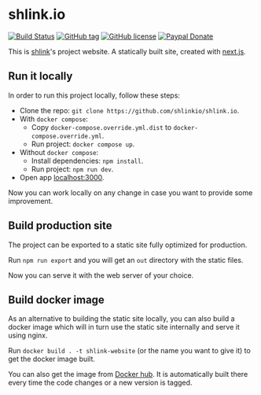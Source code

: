 # shlink.io

[![Build Status](https://img.shields.io/github/actions/workflow/status/shlinkio/shlink.io/ci.yml?branch=main&logo=github&style=flat-square)](https://github.com/shlinkio/shlink.io/actions/workflows/ci.yml?query=workflow%3A%22Continuous+integration%22)
[![GitHub tag](https://img.shields.io/github/tag/shlinkio/shlink.io.svg?style=flat-square)](https://github.com/shlinkio/shlink.io/releases/latest)
[![GitHub license](https://img.shields.io/github/license/shlinkio/shlink.io.svg?style=flat-square)](https://github.com/shlinkio/shlink.io/blob/main/LICENSE)
[![Paypal Donate](https://img.shields.io/badge/Donate-paypal-blue.svg?style=flat-square&logo=paypal&colorA=cccccc)](https://slnk.to/donate)

This is [shlink](https://shlink.io)'s project website. A statically built site, created with [next.js](https://nextjs.org/).

## Run it locally

In order to run this project locally, follow these steps:

* Clone the repo: `git clone https://github.com/shlinkio/shlink.io`.
* With `docker compose`:
    * Copy `docker-compose.override.yml.dist` to `docker-compose.override.yml`.
    * Run project: `docker compose up`.
* Without `docker compose`:
    * Install dependencies: `npm install`.
    * Run project: `npm run dev`.
* Open app [localhost:3000](http://localhost:3000).

Now you can work locally on any change in case you want to provide some improvement.

## Build production site

The project can be exported to a static site fully optimized for production.

Run `npm run export` and you will get an `out` directory with the static files.

Now you can serve it with the web server of your choice.

## Build docker image

As an alternative to building the static site locally, you can also build a docker image which will in turn use the static site internally and serve it using nginx.

Run `docker build . -t shlink-website` (or the name you want to give it) to get the docker image built.

You can also get the image from [Docker hub](https://hub.docker.com/r/shlinkio/shlink-website). It is automatically built there every time the code changes or a new version is tagged.
